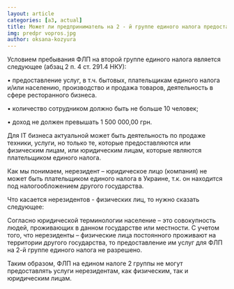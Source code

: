```yaml
---
layout: article
categories: [a3, actual]
title: Может ли предприниматель на 2 - й группе единого налога предоставлять услуги нерезидентам
img: predpr vopros.jpg
author: oksana-kozyura
--- 
```

Условием пребывания ФЛП на второй группе единого налога является следующее (абзац 2 п. 4 ст. 291.4 НКУ):

•	предоставление услуг, в т.ч. бытовых,  плательщикам единого налога и/или населению, производство  и продажа товаров,
деятельность в сфере ресторанного бизнеса. 

•	количество сотрудником  должно быть не больше 10 человек;

•	доход не должен превышать 1 500 000,00 грн.

Для IT бизнеса актуальной может быть деятельность по продаже техники, услуги, но только те, которые предоставляются или
физическим лицам, или юридическим лицам, которые являются плательщиком единого налога. 

Как мы понимаем, нерезидент – юридическое лицо (компания) не может быть плательщиком единого налога в Украине, т.к. он 
находится под налогообложением другого государства.

Что касается нерезидентов - физических лиц, то нужно сказать следующее:

Согласно юридической терминологии население – это совокупность людей, проживающих в данном государстве или местности. С 
учетом того, что нерезиденты – физические лица постоянного проживают на территории другого государства, то предоставление им 
услуг для ФЛП на 2-й группе единого налога не разрешено.

Таким образом, ФЛП на едином налоге 2 группы не могут предоставлять услуги нерезидентам, как физическим, так и юридическим 
лицам.
